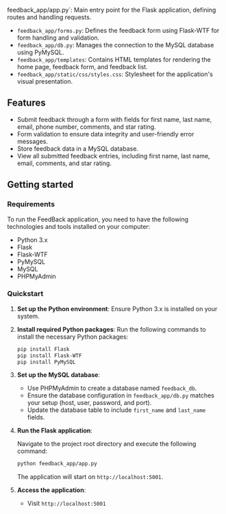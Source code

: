 feedback_app/app.py`: Main entry point for the Flask application, defining routes and handling requests. 
- `feedback_app/forms.py`: Defines the feedback form using Flask-WTF for form handling and validation. 
- `feedback_app/db.py`: Manages the connection to the MySQL database using PyMySQL. 
- `feedback_app/templates`: Contains HTML templates for rendering the home page, feedback form, and feedback list. 
- `feedback_app/static/css/styles.css`: Stylesheet for the application's visual presentation. 
 
## Features 
 
- Submit feedback through a form with fields for first name, last name, email, phone number, comments, and star rating. 
- Form validation to ensure data integrity and user-friendly error messages. 
- Store feedback data in a MySQL database. 
- View all submitted feedback entries, including first name, last name, email, comments, and star rating. 
 
## Getting started 
 
### Requirements 
 
To run the FeedBack application, you need to have the following technologies and tools installed on your computer: 
 
- Python 3.x 
- Flask 
- Flask-WTF 
- PyMySQL 
- MySQL 
- PHPMyAdmin 
 
### Quickstart 
 
1. **Set up the Python environment**: Ensure Python 3.x is installed on your system. 
 
2. **Install required Python packages**: Run the following commands to install the necessary Python packages: 
 
   ```bash 
   pip install Flask 
   pip install Flask-WTF 
   pip install PyMySQL 
   ``` 
 
3. **Set up the MySQL database**: 
 
   - Use PHPMyAdmin to create a database named `feedback_db`. 
   - Ensure the database configuration in `feedback_app/db.py` matches your setup (host, user, password, and port). 
   - Update the database table to include `first_name` and `last_name` fields. 
 
4. **Run the Flask application**: 
 
   Navigate to the project root directory and execute the following command: 
 
   ```bash 
   python feedback_app/app.py 
   ``` 
 
   The application will start on `http://localhost:5001`. 
 
5. **Access the application**: 
 
   - Visit `http://localhost:5001`